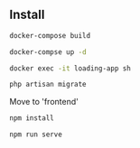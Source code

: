 ## Install


```sh
docker-compose build
```
```sh
docker-compse up -d
```
```sh
docker exec -it loading-app sh
```
```sh
php artisan migrate
```
Move to 'frontend'
```sh
npm install
```
```sh
npm run serve
```
